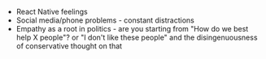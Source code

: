 - React Native feelings
- Social media/phone problems - constant distractions
- Empathy as a root in politics - are you starting from "How do we best help X
  people"? or "I don't like these people" and the disingenuousness of
conservative thought on that
